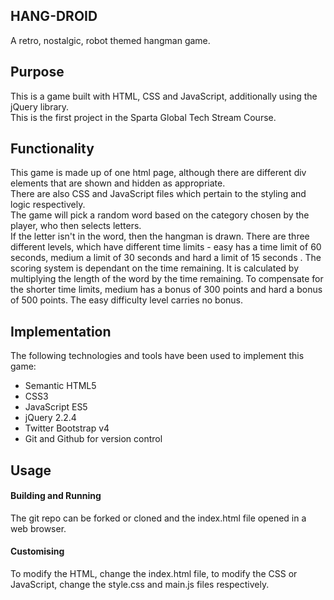
## HANG-DROID

A retro, nostalgic, robot themed hangman game.

## Purpose
This is a game built with HTML, CSS and JavaScript, additionally using the jQuery library.  
This is the first project in the Sparta Global Tech Stream Course.  

## Functionality
This game is made up of one html page, although there are different div elements that are shown and hidden as appropriate.  
There are also CSS and JavaScript files which pertain to the styling and logic respectively.  
The game will pick a random word based on the category chosen by the player, who then selects letters.  
If the letter isn't in the word, then the hangman is drawn.
There are three different levels, which have different time limits - easy has a time limit of 60 seconds, medium a limit of 30 seconds and hard a limit of 15 seconds . 
The scoring system is dependant on the time remaining. It is calculated by multiplying the length of the word by the time remaining. To compensate for the shorter time limits, medium has a bonus of 300 points and hard a bonus of 500 points. The easy difficulty level carries no bonus.

## Implementation
The following technologies and tools have been used to implement this game:  

* Semantic HTML5
* CSS3
* JavaScript ES5
* jQuery 2.2.4
* Twitter Bootstrap v4
* Git and Github for version control

## Usage
#### Building and Running
The git repo can be forked or cloned and the index.html file opened in a web browser. 
#### Customising
To modify the HTML, change the index.html file, to modify the CSS or JavaScript, change the style.css and main.js files respectively.



